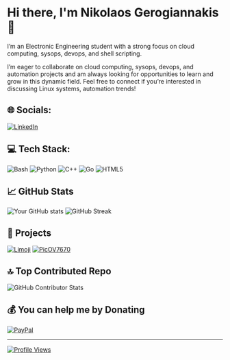 # Hi there, I'm Nikolaos Gerogiannakis 👋

I’m an Electronic Engineering student with a strong focus on cloud computing, sysops, devops, and shell scripting.

I’m eager to collaborate on cloud computing, sysops, devops, and automation projects and am always looking for opportunities to learn and grow in this dynamic field. Feel free to connect if you’re interested in discussing Linux systems, automation trends!

## 🌐 Socials:
[![LinkedIn](https://img.shields.io/badge/LinkedIn-0077B5?style=for-the-badge&logo=linkedin&logoColor=white)](https://linkedin.com/in/nikolaos-gerogiannakis)

## 💻 Tech Stack:
![Bash](https://img.shields.io/badge/bash-121011.svg?style=flat&logo=gnu-bash&logoColor=white)
![Python](https://img.shields.io/badge/python-3670A0?style=flat&logo=python&logoColor=ffdd54)
![C++](https://img.shields.io/badge/c++-00599C.svg?style=flat&logo=c%2B%2B&logoColor=white)
![Go](https://img.shields.io/badge/go-00ADD8.svg?style=flat&logo=go&logoColor=white)
![HTML5](https://img.shields.io/badge/html5-E34F26.svg?style=flat&logo=html5&logoColor=white)


## 📈 GitHub Stats
![Your GitHub stats](https://github-readme-stats.vercel.app/api?username=GEROGIANNIS&theme=dark&show_icons=true&include_all_commits=true)
![GitHub Streak](https://github-readme-streak-stats.herokuapp.com/?user=GEROGIANNIS&theme=dark&hide_border=false)<br/>

## 💼 Projects
[![Limoji](https://github-readme-stats.vercel.app/api/pin/?username=GEROGIANNIS&repo=Limoji)](https://github.com/GEROGIANNIS/Limoji)
[![PicOV7670](https://github-readme-stats.vercel.app/api/pin/?username=GEROGIANNIS&repo=PicOV7670)](https://github.com/GEROGIANNIS/PicOV7670)

## 🔝 Top Contributed Repo
![GitHub Contributor Stats](https://github-contributor-stats.vercel.app/api?username=GEROGIANNIS&limit=5&theme=dark&combine_all_yearly_contributions=true)

## 💰 You can help me by Donating
[![PayPal](https://img.shields.io/badge/PayPal-00457C?style=for-the-badge&logo=paypal&logoColor=white)](https://paypal.me/nikosgerogiannakes)

---
[![Profile Views](https://visitcount.itsvg.in/api?id=Gerogiannis&icon=0&color=0)](https://visitcount.itsvg.in)

